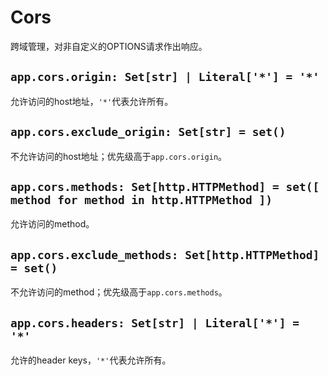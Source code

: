 # **Cors**

跨域管理，对非自定义的OPTIONS请求作出响应。

## **`app.cors.origin: Set[str] | Literal['*'] = '*'`**

允许访问的host地址，`'*'`代表允许所有。

## **`app.cors.exclude_origin: Set[str] = set()`**

不允许访问的host地址；优先级高于`app.cors.origin`。

## **`app.cors.methods: Set[http.HTTPMethod] = set([ method for method in http.HTTPMethod ])`**

允许访问的method。

## **`app.cors.exclude_methods: Set[http.HTTPMethod] = set()`**

不允许访问的method；优先级高于`app.cors.methods`。

## **`app.cors.headers: Set[str] | Literal['*'] = '*'`**

允许的header keys，`'*'`代表允许所有。
